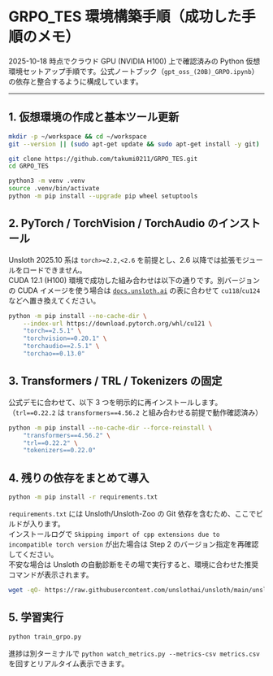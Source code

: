 # GRPO_TES 環境構築手順（成功した手順のメモ）

2025-10-18 時点でクラウド GPU (NVIDIA H100) 上で確認済みの Python 仮想環境セットアップ手順です。公式ノートブック（`gpt_oss_(20B)_GRPO.ipynb`）の依存と整合するように構成しています。

---

## 1. 仮想環境の作成と基本ツール更新

```bash
mkdir -p ~/workspace && cd ~/workspace
git --version || (sudo apt-get update && sudo apt-get install -y git)
```

```bash
git clone https://github.com/takumi0211/GRPO_TES.git
cd GRPO_TES
```

```bash
python3 -m venv .venv
source .venv/bin/activate
python -m pip install --upgrade pip wheel setuptools
```

## 2. PyTorch / TorchVision / TorchAudio のインストール

Unsloth 2025.10 系は `torch>=2.2,<2.6` を前提とし、2.6 以降では拡張モジュールをロードできません。  
CUDA 12.1 (H100) 環境で成功した組み合わせは以下の通りです。別バージョンの CUDA イメージを使う場合は [`docs.unsloth.ai`](https://docs.unsloth.ai/get-started/install-update/pip-install?utm_source=openai) の表に合わせて `cu118`/`cu124` などへ置き換えてください。

```bash
python -m pip install --no-cache-dir \
    --index-url https://download.pytorch.org/whl/cu121 \
    "torch==2.5.1" \
    "torchvision==0.20.1" \
    "torchaudio==2.5.1" \
    "torchao==0.13.0"
```

## 3. Transformers / TRL / Tokenizers の固定

公式デモに合わせて、以下 3 つを明示的に再インストールします。  
（`trl==0.22.2` は `transformers==4.56.2` と組み合わせる前提で動作確認済み）

```bash
python -m pip install --no-cache-dir --force-reinstall \
    "transformers==4.56.2" \
    "trl==0.22.2" \
    "tokenizers==0.22.0"
```

## 4. 残りの依存をまとめて導入

```bash
python -m pip install -r requirements.txt
```

`requirements.txt` には Unsloth/Unsloth-Zoo の Git 依存を含むため、ここでビルドが入ります。  
インストールログで `Skipping import of cpp extensions due to incompatible torch version` が出た場合は Step 2 のバージョン指定を再確認してください。  
不安な場合は Unsloth の自動診断をその場で実行すると、環境に合わせた推奨コマンドが表示されます。

```bash
wget -qO- https://raw.githubusercontent.com/unslothai/unsloth/main/unsloth/_auto_install.py | python -
```

## 5. 学習実行

```bash
python train_grpo.py
```

進捗は別ターミナルで `python watch_metrics.py --metrics-csv metrics.csv` を回すとリアルタイム表示できます。
